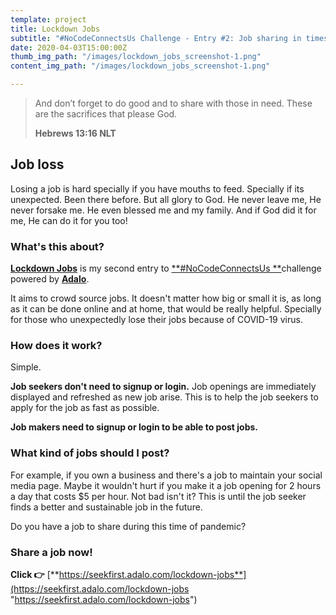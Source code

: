 ```yaml
---
template: project
title: Lockdown Jobs
subtitle: "#NoCodeConnectsUs Challenge - Entry #2: Job sharing in times of COVID-19"
date: 2020-04-03T15:00:00Z
thumb_img_path: "/images/lockdown_jobs_screenshot-1.png"
content_img_path: "/images/lockdown_jobs_screenshot-1.png"

---
```

> And don’t forget to do good and to share with those in need. These are the sacrifices that please God.
>
> **Hebrews 13:16 NLT**

## Job loss

Losing a job is hard specially if you have mouths to feed. Specially if its unexpected. Been there before. But all glory to God. He never leave me, He never forsake me. He even blessed me and my family. And if God did it for me, He can do it for you too!

### What's this about?

[**Lockdown Jobs**](https://seekfirst.adalo.com/lockdown-jobs) is my second entry to [**#NoCodeConnectsUs **](https://www.nucode.co/challenge/the-nocodeconnectsus-challenge-1585655164419x599472269787660300)challenge powered by [**Adalo**](https://www.adalo.com/).

It aims to crowd source jobs. It doesn't matter how big or small it is, as long as it can be done online and at home, that would be really helpful. Specially for those who unexpectedly lose their jobs because of COVID-19 virus.

### How does it work?

Simple.

**Job seekers don't need to signup or login.** Job openings are immediately displayed and refreshed as new job arise. This is to help the job seekers to apply for the job as fast as possible.

**Job makers need to signup or login to be able to post jobs.**

### What kind of jobs should I post?

For example, if you own a business and there's a job to maintain your social media page. Maybe it wouldn't hurt if you make it a job opening for 2 hours a day that costs $5 per hour. Not bad isn't it? This is until the job seeker finds a better and sustainable job in the future.

Do you have a job to share during this time of pandemic?

### Share a job now!

**Click 👉** [**https://seekfirst.adalo.com/lockdown-jobs**](https://seekfirst.adalo.com/lockdown-jobs "https://seekfirst.adalo.com/lockdown-jobs")
